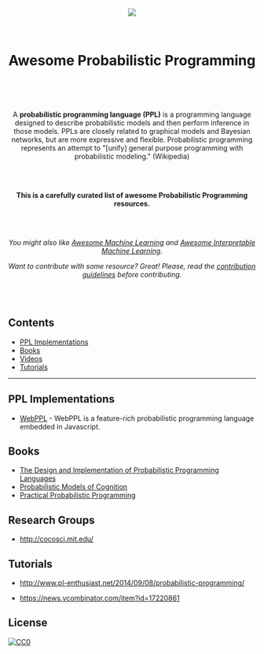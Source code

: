 <div align="center">
  <br /><br />
  <a href="https://awesome.re"><img src="https://awesome.re/badge-flat.svg" /></a>
  <br /><br /><br />
  <h1>Awesome Probabilistic Programming</h1>
  <br /><br /><br />
  <p>
    A <strong>probabilistic programming language (PPL)</strong> is a programming language designed to describe probabilistic models and then perform inference in those models. PPLs are closely related to graphical models and Bayesian networks, but are more expressive and flexible. Probabilistic programming represents an attempt to "[unify] general purpose programming with probabilistic modeling." (Wikipedia)
  </p>
  <br /><br />
  <p>
    <b>
      This is a carefully curated list of awesome Probabilistic Programming resources.
    </b>
  </p>
  <br /><br />
  <p>
    <i>
      You might also like <a href="https://github.com/josephmisiti/awesome-machine-learning">Awesome Machine Learning</a> and <a href="https://github.com/Henrilin28/awesome-Interpretable-ML">Awesome Interpretable Machine Learning</a>.
    </i>
  </p>
  <p>
    <i>
      Want to contribute with some resource? Great! Please, read the <a href="contributing.md">contribution guidelines</a> before contributing.
    </i>
  </p>
  <br /><br />
</div>

## Contents

- [PPL Implementations](#ppl-implementations)
- [Books](#books)
- [Videos](#videos)
- [Tutorials](#tutorials)

---

## PPL Implementations

- [WebPPL](http://webppl.org/) - WebPPL is a feature-rich probabilistic programming language embedded in Javascript.

## Books

- [The Design and Implementation of Probabilistic Programming Languages](http://dippl.org/)
- [Probabilistic Models of Cognition](https://probmods.org/)
- [Practical Probabilistic Programming](https://www.manning.com/books/practical-probabilistic-programming)

## Research Groups

- http://cocosci.mit.edu/

## Tutorials

- http://www.pl-enthusiast.net/2014/09/08/probabilistic-programming/

- https://news.ycombinator.com/item?id=17220861

## License

[![CC0](http://mirrors.creativecommons.org/presskit/buttons/88x31/svg/cc-zero.svg)](https://creativecommons.org/publicdomain/zero/1.0/)
